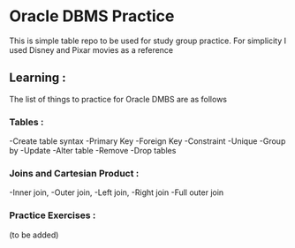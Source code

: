 # Oracle DBMS Practice

This is simple table repo to be used for study group practice. For simplicity I used Disney and Pixar movies as a reference

## Learning :
The list of things to practice for Oracle DMBS are as follows

### Tables :
-Create table syntax
-Primary Key
-Foreign Key
-Constraint
-Unique
-Group by
-Update
-Alter table
-Remove
-Drop tables


### Joins and Cartesian Product : 
-Inner join,
-Outer join,
-Left join,
-Right join
-Full outer join


### Practice Exercises :
(to be added)